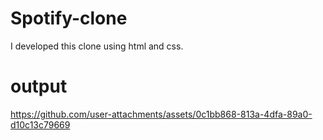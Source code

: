 # Spotify-clone
I developed this clone using html and css.
# output

https://github.com/user-attachments/assets/0c1bb868-813a-4dfa-89a0-d10c13c79669

